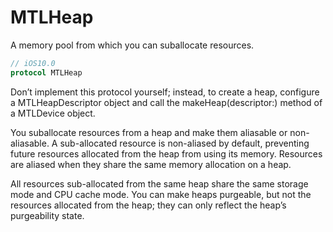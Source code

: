 # MTLHeap
A memory pool from which you can suballocate resources.

```Swift
// iOS10.0
protocol MTLHeap
```

Don’t implement this protocol yourself; instead, to create a heap,
configure a MTLHeapDescriptor object and call the makeHeap(descriptor:) method of a MTLDevice object.

You suballocate resources from a heap and make them aliasable or non-aliasable.
A sub-allocated resource is non-aliased by default, preventing future resources allocated from the heap from using its
memory.
Resources are aliased when they share the same memory allocation on a heap.

All resources sub-allocated from the same heap share the same storage mode and CPU cache mode.
You can make heaps purgeable, but not the resources allocated from the heap;
they can only reflect the heap’s purgeability state.
